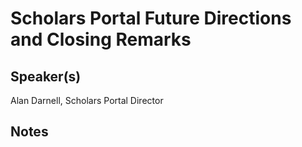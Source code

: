 Scholars Portal Future Directions and Closing Remarks
===

Speaker(s)
---
Alan Darnell, Scholars Portal Director

Notes
---

